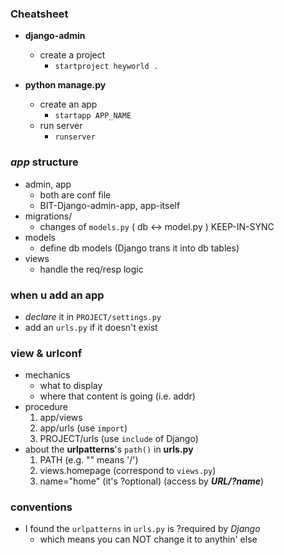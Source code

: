 
### Cheatsheet

- **django-admin**
    - create a project 
        - ```startproject heyworld .```


- **python manage.py**
    - create an app
        - ```startapp APP_NAME```
    - run server 
        - ```runserver```

### *app* structure
- admin, app 
    - both are conf file 
    - BIT-Django-admin-app, app-itself
- migrations/
    - changes of ```models.py``` ( db <-> model.py ) KEEP-IN-SYNC
- models
    - define db models (Django trans it into db tables)
- views
    - handle the req/resp logic 

### when u add an app
- *declare* it in ```PROJECT/settings.py```
- add an ```urls.py``` if it doesn't exist 

### view & urlconf 
- mechanics
    - what to display 
    - where that content is going (i.e. addr)
- procedure 
    1. app/views
    2. app/urls (use ```import```)
    3. PROJECT/urls (use ```include``` of Django)
- about the **urlpatterns**'s ```path()``` in **urls.py** 
    1. PATH  (e.g. "" means '/')
    2. views.homepage  (correspond to ```views.py```)
    3. name="home"  (it's ?optional) (access by ***URL/?name***)


### conventions 
- I found the ```urlpatterns``` in ```urls.py``` is ?required by *Django*
    - which means you can NOT change it to anythin' else 